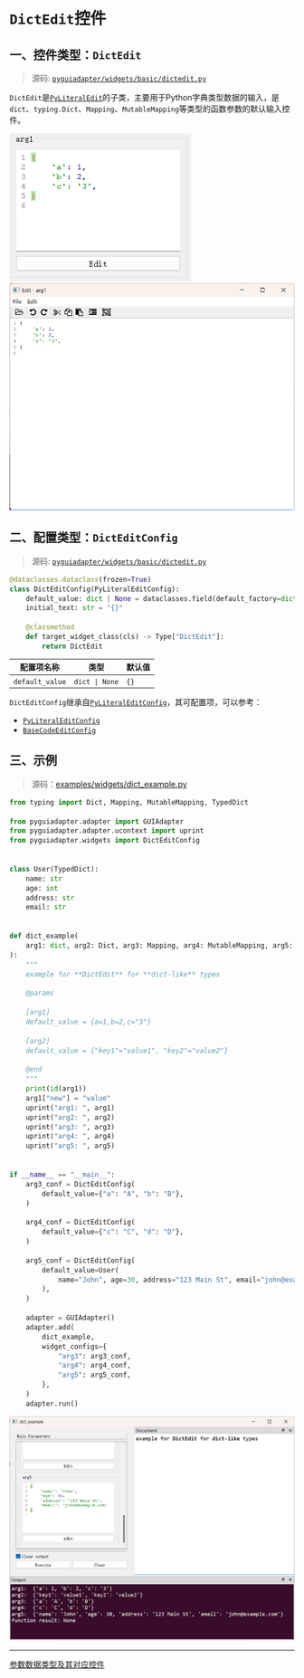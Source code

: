# `DictEdit`控件

## 一、控件类型：`DictEdit`

> 源码: [`pyguiadapter/widgets/basic/dictedit.py`]()



`DictEdit`是[`PyLiteralEdit`](widgets/any.md)的子类，主要用于Python字典类型数据的输入，是`dict`、`typing.Dict`、`Mapping`、`MutableMapping`等类型的函数参数的默认输入控件。

<img src="../images/dict.png" />   <img src="../images/dict_editor.png" />

## 二、配置类型：`DictEditConfig`

> 源码: [`pyguiadapter/widgets/basic/dictedit.py`]()

```python
@dataclasses.dataclass(frozen=True)
class DictEditConfig(PyLiteralEditConfig):
    default_value: dict | None = dataclasses.field(default_factory=dict)
    initial_text: str = "{}"

    @classmethod
    def target_widget_class(cls) -> Type["DictEdit"]:
        return DictEdit

```

| 配置项名称      | 类型           | 默认值 |
| --------------- | -------------- | ------ |
| `default_value` | `dict \| None` | `{}`   |

`DictEditConfig`继承自[`PyLiteralEditConfig`](widgets/any.md)，其可配置项，可以参考：

- [`PyLiteralEditConfig`](widgets/any.md)
- [`BaseCodeEditConfig`](widgets/base_code_edit.md)



## 三、示例

> 源码：[examples/widgets/dict_example.py]()

```python
from typing import Dict, Mapping, MutableMapping, TypedDict

from pyguiadapter.adapter import GUIAdapter
from pyguiadapter.adapter.ucontext import uprint
from pyguiadapter.widgets import DictEditConfig


class User(TypedDict):
    name: str
    age: int
    address: str
    email: str


def dict_example(
    arg1: dict, arg2: Dict, arg3: Mapping, arg4: MutableMapping, arg5: User
):
    """
    example for **DictEdit** for **dict-like** types

    @params

    [arg1]
    default_value = {a=1,b=2,c="3"}

    [arg2]
    default_value = {"key1"="value1", "key2"="value2"}

    @end
    """
    print(id(arg1))
    arg1["new"] = "value"
    uprint("arg1: ", arg1)
    uprint("arg2: ", arg2)
    uprint("arg3: ", arg3)
    uprint("arg4: ", arg4)
    uprint("arg5: ", arg5)


if __name__ == "__main__":
    arg3_conf = DictEditConfig(
        default_value={"a": "A", "b": "B"},
    )

    arg4_conf = DictEditConfig(
        default_value={"c": "C", "d": "D"},
    )

    arg5_conf = DictEditConfig(
        default_value=User(
            name="John", age=30, address="123 Main St", email="john@example.com"
        ),
    )

    adapter = GUIAdapter()
    adapter.add(
        dict_example,
        widget_configs={
            "arg3": arg3_conf,
            "arg4": arg4_conf,
            "arg5": arg5_conf,
        },
    )
    adapter.run()

```

<img src="../images/dict_example.png" />



---

[参数数据类型及其对应控件](widgets/types_and_widgets.md)